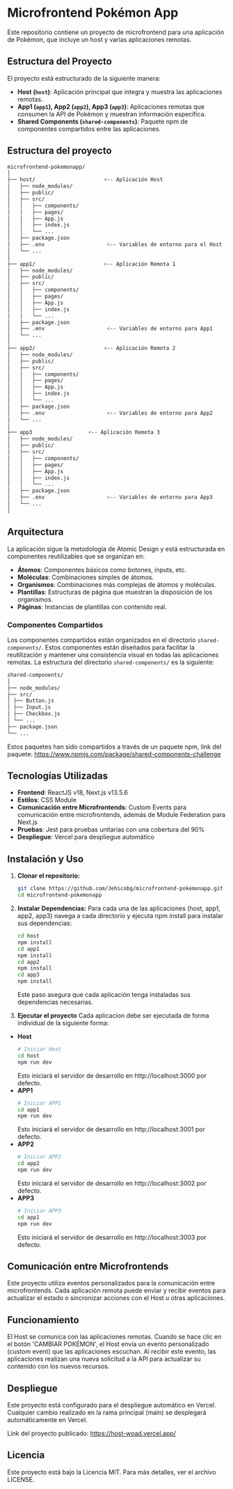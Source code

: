 # Microfrontend Pokémon App

Este repositorio contiene un proyecto de microfrontend para una aplicación de Pokémon, que incluye un host y varias aplicaciones remotas.

## Estructura del Proyecto

El proyecto está estructurado de la siguiente manera:

- **Host (`host`)**: Aplicación principal que integra y muestra las aplicaciones remotas.
- **App1 (`app1`), App2 (`app2`), App3 (`app3`)**: Aplicaciones remotas que consumen la API de Pokémon y muestran información específica.
- **Shared Components (`shared-components`)**: Paquete npm de componentes compartidos entre las aplicaciones.

## Estructura del proyecto

```bash
microfrontend-pokemonapp/
│
├── host/                      <-- Aplicación Host
│   ├── node_modules/
│   ├── public/
│   ├── src/
│   │   ├── components/
│   │   ├── pages/
│   │   ├── App.js
│   │   ├── index.js
│   │   └── ...
│   ├── package.json
│   ├── .env                    <-- Variables de entorno para el Host
│   └── ...
│
├── app1/                      <-- Aplicación Remota 1
│   ├── node_modules/
│   ├── public/
│   ├── src/
│   │   ├── components/
│   │   ├── pages/
│   │   ├── App.js
│   │   ├── index.js
│   │   └── ...
│   ├── package.json
│   ├── .env                    <-- Variables de entorno para App1
│   └── ...
│
├── app2/                      <-- Aplicación Remota 2
│   ├── node_modules/
│   ├── public/
│   ├── src/
│   │   ├── components/
│   │   ├── pages/
│   │   ├── App.js
│   │   ├── index.js
│   │   └── ...
│   ├── package.json
│   ├── .env                    <-- Variables de entorno para App2
│   └── ...
│
├── app3                  <-- Aplicación Remota 3
│   ├── node_modules/
│   ├── public/
│   ├── src/
│   │   ├── components/
│   │   ├── pages/
│   │   ├── App.js
│   │   ├── index.js
│   │   └── ...
│   ├── package.json
│   ├── .env                    <-- Variables de entorno para App3
│   └── ...
│

```

## Arquitectura

La aplicación sigue la metodología de Atomic Design y está estructurada en componentes reutilizables que se organizan en:

- **Átomos**: Componentes básicos como botones, inputs, etc.
- **Moléculas**: Combinaciones simples de átomos.
- **Organismos**: Combinaciones más complejas de átomos y moléculas.
- **Plantillas**: Estructuras de página que muestran la disposición de los organismos.
- **Páginas**: Instancias de plantillas con contenido real.

### Componentes Compartidos

Los componentes compartidos están organizados en el directorio `shared-components/`. Estos componentes están diseñados para facilitar la reutilización y mantener una consistencia visual en todas las aplicaciones remotas. La estructura del directorio `shared-components/` es la siguiente:

```bash
shared-components/
│
├── node_modules/
├── src/
│ ├── Button.js
│ ├── Input.js
│ ├── Checkbox.js
│ └── ...
├── package.json
└── ...
```

Estos paquetes han sido compartidos a través de un paquete npm, link del paquete: https://www.npmjs.com/package/shared-components-challenge

## Tecnologías Utilizadas

- **Frontend**: ReactJS v18, Next.js v13.5.6
- **Estilos**: CSS Module
- **Comunicación entre Microfrontends**: Custom Events para comunicación entre microfrontends, además de Module Federation para Next.js
- **Pruebas**: Jest para pruebas unitarias con una cobertura del 90%
- **Despliegue**: Vercel para despliegue automático

## Instalación y Uso

1. **Clonar el repositorio:**

   ```bash
   git clone https://github.com/Jehicobg/microfrontend-pokemonapp.git
   cd microfrontend-pokemonapp

   ```

2. **Instalar Dependencias:**
   Para cada una de las aplicaciones (host, app1, app2, app3) navega a cada directorio y ejecuta npm install para instalar sus dependencias:

   ```bash
   cd host
   npm install
   cd app1
   npm install
   cd app2
   npm install
   cd app3
   npm install
   ```

   Este paso asegura que cada aplicación tenga instaladas sus dependencias necesarias.

3. **Ejecutar el proyecto**
   Cada aplicacion debe ser ejecutada de forma individual de la siguiente forma:

- **Host**
  ```bash
  # Iniciar Host
  cd host
  npm run dev
  ```
  Esto iniciará el servidor de desarrollo en http://localhost:3000 por defecto.
- **APP1**
  ```bash
  # Iniciar APP1
  cd app1
  npm run dev
  ```
  Esto iniciará el servidor de desarrollo en http://localhost:3001 por defecto.
- **APP2**
  ```bash
  # Iniciar APP2
  cd app2
  npm run dev
  ```
  Esto iniciará el servidor de desarrollo en http://localhost:3002 por defecto.
- **APP3**
  ```bash
  # Iniciar APP3
  cd app1
  npm run dev
  ```
  Esto iniciará el servidor de desarrollo en http://localhost:3003 por defecto.

## Comunicación entre Microfrontends

Este proyecto utiliza eventos personalizados para la comunicación entre microfrontends. Cada aplicación remota puede enviar y recibir eventos para actualizar el estado o sincronizar acciones con el Host u otras aplicaciones.

## Funcionamiento

El Host se comunica con las aplicaciones remotas. Cuando se hace clic en el botón 'CAMBIAR POKÉMON', el Host envía un evento personalizado (custom event) que las aplicaciones escuchan. Al recibir este evento, las aplicaciones realizan una nueva solicitud a la API para actualizar su contenido con los nuevos recursos.

## Despliegue

Este proyecto está configurado para el despliegue automático en Vercel. Cualquier cambio realizado en la rama principal (main) se desplegará automáticamente en Vercel.

Link del proyecto publicado: https://host-woad.vercel.app/

## Licencia

Este proyecto está bajo la Licencia MIT. Para más detalles, ver el archivo LICENSE.

